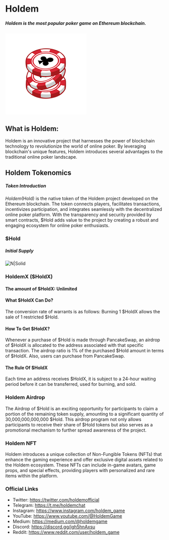 # Holdem
##### Holdem is the most popular poker game on Ethereum blockchain.

![N|Solid](https://raw.githubusercontent.com/HoldemCoin/Holdem/main/icon256.png)

## What is Holdem:
Holdem is an innovative project that harnesses the power of blockchain technology to revolutionize the world of online poker. By leveraging blockchain's unique features, Holdem introduces several advantages to the traditional online poker landscape.

## Holdem Tokenomics

##### Token Introduction
$Holdem ($Hold) is the native token of the Holdem project developed on the Ethereum blockchain. The token connects players, facilitates transactions, incentivizes participation, and integrates seamlessly with the decentralized online poker platform. With the transparency and security provided by smart contracts, $Hold adds value to the project by creating a robust and engaging ecosystem for online poker enthusiasts.

### $Hold
##### Initial Supply
![N|Solid](https://3950341816-files.gitbook.io/~/files/v0/b/gitbook-x-prod.appspot.com/o/spaces%2F09q7idyG0M1wVbHzRkVz%2Fuploads%2FDlyKwa9UpLS4D0uSaIav%2FTokenomic%E6%8B%B7%E8%B2%9D.png?alt=media&token=cc71fd47-0e93-4baf-9814-9255f6a665ef)

### HoldemX ($HoldX)
#### The amount of $HoldX: Unlimited
#### What $HoldX Can Do?
The conversion rate of warrants is as follows: Burning 1 $HoldX allows the sale of 1 restricted $Hold.
#### How To Get $HoldX?
Whenever a purchase of $Hold is made through PancakeSwap, an airdrop of $HoldX is allocated to the address associated with that specific transaction. The airdrop ratio is 1% of the purchased $Hold amount in terms of $HoldX. Also, users can purchase from PancakeSwap.
#### The Rule Of $HoldX
Each time an address receives $HoldX, it is subject to a 24-hour waiting period before it can be transferred, used for burning, and sold. 

### Holdem Airdrop
The Airdrop of $Hold is an exciting opportunity for participants to claim a portion of the remaining token supply, amounting to a significant quantity of 30,000,000,000,000 $Hold. This airdrop program not only allows participants to receive their share of $Hold tokens but also serves as a promotional mechanism to further spread awareness of the project.

### Holdem NFT
Holdem introduces a unique collection of Non-Fungible Tokens (NFTs) that enhance the gaming experience and offer exclusive digital assets related to the Holdem ecosystem. These NFTs can include in-game avatars, game props, and special effects, providing players with personalized and rare items within the platform.

### Official Links
- Twitter: https://twitter.com/holdemofficial  
- Telegram: https://t.me/holdemchat  
- Instagram: https://www.instagram.com/holdem_game  
- YouTube: https://www.youtube.com/@HoldemGame  
- Medium: https://medium.com/@holdemgame  
- Discord: https://discord.gg/jgh5hnAxsu  
- Reddit: https://www.reddit.com/user/holdem_game  
